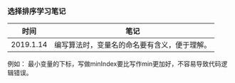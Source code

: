 ### 选择排序学习笔记

| 时间 | 笔记 |
|---|---|
|2019.1.14|编写算法时，变量名的命名要有含义，便于理解。

例如：
最小变量的下标，写做minIndex要比写作min更加好，不容易导致代码逻辑错误。